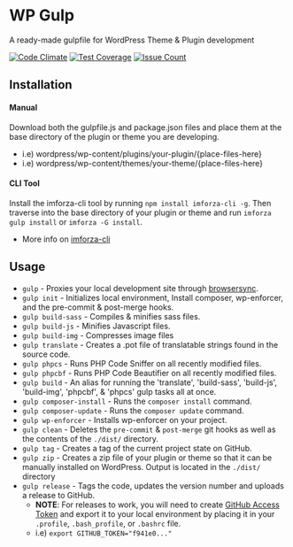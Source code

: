 # WP Gulp
A ready-made gulpfile for WordPress Theme & Plugin development

[![Code Climate](https://codeclimate.com/repos/58cd6b61ac2b9a753f000813/badges/e1c504fb8004cf46b792/gpa.svg)](https://codeclimate.com/repos/58cd6b61ac2b9a753f000813/feed)
[![Test Coverage](https://codeclimate.com/repos/58cd6b61ac2b9a753f000813/badges/e1c504fb8004cf46b792/coverage.svg)](https://codeclimate.com/repos/58cd6b61ac2b9a753f000813/coverage)
[![Issue Count](https://codeclimate.com/repos/58cd6b61ac2b9a753f000813/badges/e1c504fb8004cf46b792/issue_count.svg)](https://codeclimate.com/repos/58cd6b61ac2b9a753f000813/feed)

## Installation
#### Manual
Download both the gulpfile.js and package.json files and place them at the base directory of the plugin or theme you are developing. 
 - i.e) wordpress/wp-content/plugins/your-plugin/{place-files-here}
 - i.e) wordpress/wp-content/themes/your-theme/{place-files-here}
 
#### CLI Tool
Install the imforza-cli tool by running `npm install imforza-cli -g`. Then traverse into the base directory of your plugin or theme and run `imforza gulp install` or `imforza -G install`.
  - More info on [imforza-cli](https://www.npmjs.com/package/imforza-cli)

## Usage

- `gulp` - Proxies your local development site through [browsersync](https://browsersync.io/).
- `gulp init` - Initializes local environment, Install composer, wp-enforcer, and the pre-commit & post-merge hooks.
- `gulp build-sass` - Compiles & minifies sass files.
- `gulp build-js` - Minifies Javascript files.
- `gulp build-img` - Compresses image files
- `gulp translate` - Creates a .pot file of translatable strings found in the source code.
- `gulp phpcs` - Runs PHP Code Sniffer on all recently modified files.
- `gulp phpcbf` - Runs PHP Code Beautifier on all recently modified files.
- `gulp build` - An alias for running  the 'translate', 'build-sass', 'build-js', 'build-img', 'phpcbf',  & 'phpcs' gulp tasks all at once.
- `gulp composer-install` - Runs the `composer install` command.
- `gulp composer-update` - Runs the `composer update` command.
- `gulp wp-enforcer` - Installs wp-enforcer on your project.
- `gulp clean` - Deletes the `pre-commit` & `post-merge` git hooks as well as the contents of the `./dist/` directory.
- `gulp tag` - Creates a tag of the current project state on GitHub.
- `gulp zip` - Creates a zip file of your plugin or theme so that it can be manually installed on WordPress. Output is located in the `./dist/` directory
- `gulp release` - Tags the code, updates the version number and uploads a release to GitHub. 
    - **NOTE**: For releases to work, you will need to create [GitHub Access Token](https://github.com/blog/1509-personal-api-tokens) and export it to your local environment by placing it in your `.profile`, `.bash_profile`, or `.bashrc` file.
    -  i.e) `export GITHUB_TOKEN="f941e0..."`
